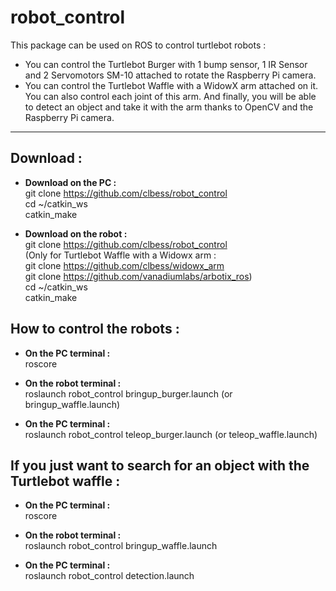 # robot_control

This package can be used on ROS to control turtlebot robots :

- You can control the Turtlebot Burger with 1 bump sensor, 1 IR Sensor and 2 Servomotors SM-10 attached to rotate the Raspberry Pi camera.
- You can control the Turtlebot Waffle with a WidowX arm attached on it. You can also control each joint of this arm. And finally, you will be able to detect an object and take it with the arm thanks to OpenCV and the Raspberry Pi camera.

-------------------------------------------------------------------------------------------------------------------------

## Download :  
  
* __Download on the PC :__  
git clone https://github.com/clbess/robot_control  
cd ~/catkin_ws  
catkin_make  
  
* __Download on the robot :__  
git clone https://github.com/clbess/robot_control  
(Only for Turtlebot Waffle with a Widowx arm :  
git clone https://github.com/clbess/widowx_arm  
git clone https://github.com/vanadiumlabs/arbotix_ros)  
cd ~/catkin_ws  
catkin_make  
  
## How to control the robots :   
  
* __On the PC terminal :__  
roscore  
  
* __On the robot terminal :__  
roslaunch robot_control bringup_burger.launch (or bringup_waffle.launch)  
   
* __On the PC terminal :__   
roslaunch robot_control teleop_burger.launch (or teleop_waffle.launch)  
  
## If you just want to search for an object with the Turtlebot waffle :   
  
* __On the PC terminal :__  
roscore  
  
* __On the robot terminal :__  
roslaunch robot_control bringup_waffle.launch  
  
* __On the PC terminal :__   
roslaunch robot_control detection.launch  
